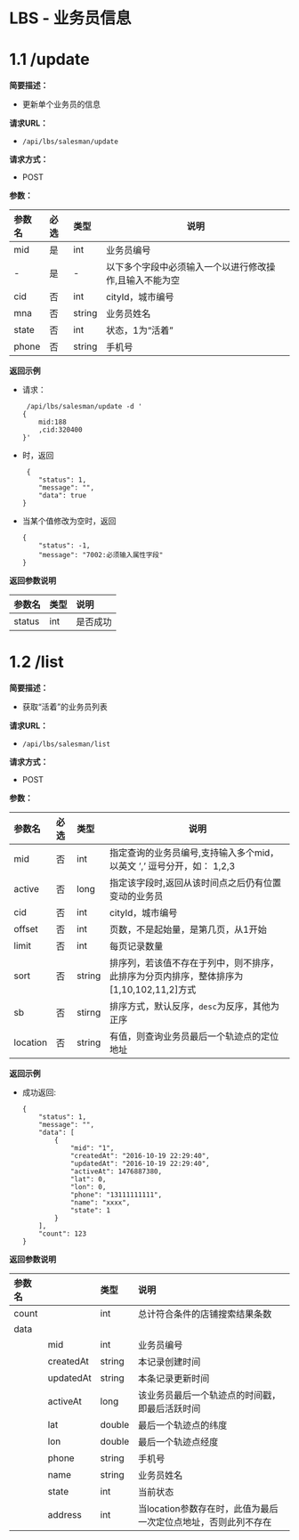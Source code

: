 
# LBS - 业务员信息

# 1.1 /update

**简要描述：** 
- 更新单个业务员的信息

**请求URL：** 
- ` /api/lbs/salesman/update `
  
**请求方式：**
- POST 

**参数：** 

|参数名|必选|类型|说明|
|:----|:---|:-----|-----|
|mid   |是|int |业务员编号|
|-|是|-|以下多个字段中必须输入一个以进行修改操作,且输入不能为空|
|cid|否|int|cityId，城市编号|
|mna|否|string|业务员姓名|
|state|否|int|状态，1为“活着”|
|phone|否|string|手机号|

**返回示例**

- 请求：

	```
	 /api/lbs/salesman/update -d '
	{
		mid:188
		,cid:320400
	}'
	```
- 时，返回

	``` 
	 {
	    "status": 1,
	    "message": "",
    	"data": true
	}
	```

- 当某个值修改为空时，返回
	```
	{
	    "status": -1,
	    "message": "7002:必须输入属性字段"
	}
	```

**返回参数说明** 

|参数名|类型|说明|
|:----|:---|:-----|
|status|int|是否成功|

# 1.2 /list

**简要描述：** 
- 获取“活着”的业务员列表

**请求URL：** 
- ` /api/lbs/salesman/list `
  
**请求方式：**
- POST 

**参数：** 

|参数名|必选|类型|说明|
|:----|:---|:-----|-----|
|mid   |否|int |指定查询的业务员编号,支持输入多个mid，以英文 ’,’ 逗号分开，如： 1,2,3|
|active|否|long|指定该字段时,返回从该时间点之后仍有位置变动的业务员|
|cid|否|int|cityId，城市编号|
|offset|否|int|页数，不是起始量，是第几页，从1开始|
|limit|否|int|每页记录数量|
|sort|否|string|排序列，若该值不存在于列中，则不排序，此排序为分页内排序，整体排序为[1,10,102,11,2]方式|
|sb|否|stirng|排序方式，默认反序，`desc`为反序，其他为正序|
|location|否|string|有值，则查询业务员最后一个轨迹点的定位地址|

**返回示例**

- 成功返回:

	``` 
	{
	    "status": 1,
	    "message": "",
	    "data": [
	        {
	            "mid": "1",
	            "createdAt": "2016-10-19 22:29:40",
	            "updatedAt": "2016-10-19 22:29:40",
	            "activeAt": 1476887380,
	            "lat": 0,
	            "lon": 0,
	            "phone": "13111111111",
	            "name": "xxxx",
	            "state": 1
	        }
	    ],
	    "count": 123
	}
	```

**返回参数说明** 

|参数名||类型|说明|
|:----|:---|:---|:-----|
|count||int|总计符合条件的店铺搜索结果条数|
|data|   |     ||
||mid  |int     |业务员编号|
||createdAt|string|本记录创建时间|
||updatedAt|string|本条记录更新时间|
||activeAt|long|该业务员最后一个轨迹点的时间戳，即最后活跃时间|
||lat|double|最后一个轨迹点的纬度|
||lon|double|最后一个轨迹点经度|
||phone|string|手机号|
||name|string|业务员姓名|
||state|int|当前状态|
||address|int|当location参数存在时，此值为最后一次定位点地址，否则此列不存在|

